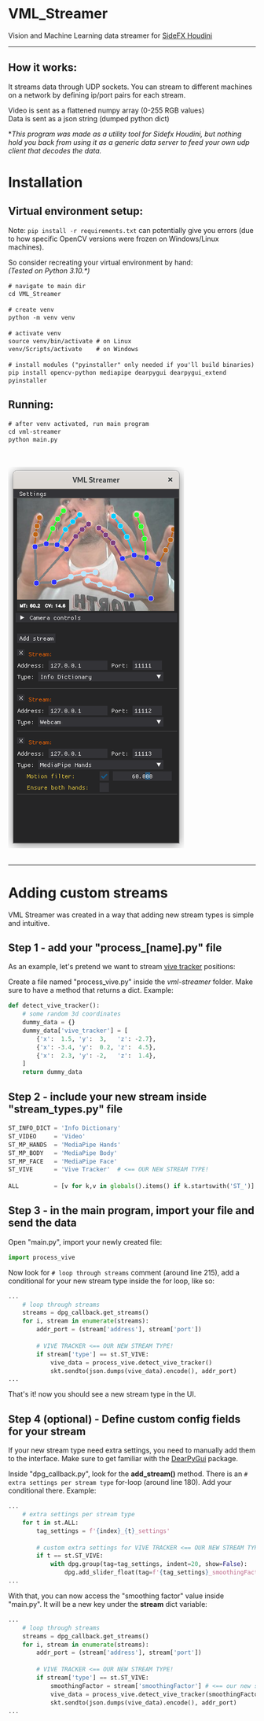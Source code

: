 <!-- Splash logo
![VML Streamer Splash](assets/images/vml_streamer_splash.png)
-->

# VML_Streamer
Vision and Machine Learning data streamer for 
[SideFX Houdini](https://www.sidefx.com/)

---

## How it works:

It streams data through UDP sockets. You can stream to different machines on a 
network by defining ip/port pairs for each stream.

Video is sent as a flattened numpy array (0-255 RGB values)<br/>
Data is sent as a json string (dumped python dict)

\**This program was made as a utility tool for Sidefx Houdini, but nothing 
hold you back from using it as a generic data server to feed your 
own udp client that decodes the data.*

# Installation

## Virtual environment setup:
Note: `pip install -r requirements.txt` can potentially give you errors 
(due to how specific OpenCV versions were frozen on Windows/Linux machines).

So consider recreating your virtual environment by hand:  
*(Tested on Python 3.10.\*)*

	# navigate to main dir
	cd VML_Streamer

	# create venv
	python -m venv venv

	# activate venv
	source venv/bin/activate # on Linux
	venv/Scripts/activate    # on Windows
	
	# install modules ("pyinstaller" only needed if you'll build binaries)
	pip install opencv-python mediapipe dearpygui dearpygui_extend pyinstaller

## Running:

	# after venv activated, run main program
	cd vml-streamer
	python main.py

<br/><br/>
![VML Streamer Screenshot](assets/images/vml_streamer.png)
<br/><br/>

---

# Adding custom streams

VML Streamer was created in a way that adding new stream types 
is simple and intuitive. 

## Step 1 - add your "process_[name].py" file

As an example, let's pretend we want to stream [vive 
tracker](https://www.vive.com/us/accessory/tracker3) positions: 

Create a file named "process_vive.py" inside the *vml-streamer* folder. Make sure
to have a method that returns a dict. Example:

```python 
def detect_vive_tracker():
	# some random 3d coordinates
	dummy_data = {} 
	dummy_data['vive_tracker'] = [
		{'x':  1.5, 'y':  3,   'z': -2.7},
		{'x': -3.4, 'y':  0.2, 'z':  4.5},
		{'x':  2.3, 'y': -2,   'z':  1.4},
	]
	return dummy_data
```

## Step 2 - include your new stream inside "stream_types.py" file

```python
ST_INFO_DICT = 'Info Dictionary'
ST_VIDEO     = 'Video'
ST_MP_HANDS  = 'MediaPipe Hands'
ST_MP_BODY   = 'MediaPipe Body'
ST_MP_FACE   = 'MediaPipe Face'
ST_VIVE      = 'Vive Tracker'  # <== OUR NEW STREAM TYPE!

ALL          = [v for k,v in globals().items() if k.startswith('ST_')]
```

## Step 3 - in the main program, import your file and send the data

Open "main.py", import your newly created file:

```python
import process_vive
```

Now look for `# loop through streams` comment (around line 215), 
add a conditional for your new stream type inside the for loop, like so:

```python
...
	# loop through streams
	streams = dpg_callback.get_streams()
	for i, stream in enumerate(streams):
		addr_port = (stream['address'], stream['port'])

		# VIVE TRACKER <== OUR NEW STREAM TYPE!
		if stream['type'] == st.ST_VIVE:
			vive_data = process_vive.detect_vive_tracker()
			skt.sendto(json.dumps(vive_data).encode(), addr_port)
...
```

That's it! now you should see a new stream type in the UI.

## Step 4 (optional) - Define custom config fields for your stream

If your new stream type need extra settings, you need to manually add them to 
the interface. Make sure to get familiar with the 
[DearPyGui](https://dearpygui.readthedocs.io/en/latest/) package.

Inside "dpg_callback.py", look for the **add_stream()** method. There is an
`# extra settings per stream type` for-loop (around line 180). Add 
your conditional there. Example:

```python
...
	# extra settings per stream type
	for t in st.ALL:
		tag_settings = f'{index}_{t}_settings'

		# custom extra settings for VIVE TRACKER <== OUR NEW STREAM TYPE!
		if t == st.ST_VIVE:
			with dpg.group(tag=tag_settings, indent=20, show=False):
				dpg.add_slider_float(tag=f'{tag_settings}_smoothingFactor', default_value=30, min_value=0, max_value=100)
...
```

With that, you can now access the "smoothing factor" value inside "main.py". 
It will be a new key under the **stream** dict variable:

```python
...
	# loop through streams
	streams = dpg_callback.get_streams()
	for i, stream in enumerate(streams):
		addr_port = (stream['address'], stream['port'])

		# VIVE TRACKER <== OUR NEW STREAM TYPE!
		if stream['type'] == st.ST_VIVE:
			smoothingFactor = stream['smoothingFactor'] # <== our new setting
			vive_data = process_vive.detect_vive_tracker(smoothingFactor)
			skt.sendto(json.dumps(vive_data).encode(), addr_port)
...
```

